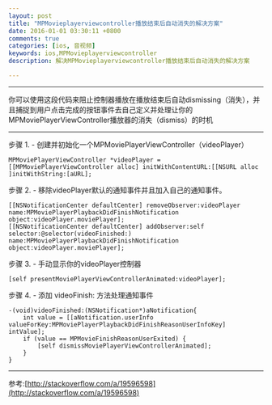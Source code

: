 ```yaml
---
layout: post
title: "MPMovieplayerviewcontroller播放结束后自动消失的解决方案"
date: 2016-01-01 03:30:11 +0800
comments: true
categories: [ios, 音视频]
keywords: ios,MPMovieplayerviewcontroller
description: 解决MPMovieplayerviewcontroller播放结束后自动消失的解决方案

---
```


***

你可以使用这段代码来阻止控制器播放在播放结束后自动dismissing（消失），并且捕捉到用户点击完成的按钮事件去自己定义并处理让你的MPMoviePlayerViewController播放器的消失（dismiss）的时机
<!--more-->
***

步骤 1. - 创建并初始化一个MPMoviePlayerViewController（videoPlayer）

```objc
MPMoviePlayerViewController *videoPlayer = [[MPMoviePlayerViewController alloc] initWithContentURL:[[NSURL alloc ]initWithString:[aURL];
```
步骤 2. - 移除videoPlayer默认的通知事件并且加入自己的通知事件。
```objc
[[NSNotificationCenter defaultCenter] removeObserver:videoPlayer
name:MPMoviePlayerPlaybackDidFinishNotification object:videoPlayer.moviePlayer];
[[NSNotificationCenter defaultCenter] addObserver:self
selector:@selector(videoFinished:) name:MPMoviePlayerPlaybackDidFinishNotification object:videoPlayer.moviePlayer];
```
步骤 3. - 手动显示你的videoPlayer控制器
```objc
[self presentMoviePlayerViewControllerAnimated:videoPlayer];
```
步骤 4. - 添加 videoFinish: 方法处理通知事件

```objc
-(void)videoFinished:(NSNotification*)aNotification{
    int value = [[aNotification.userInfo valueForKey:MPMoviePlayerPlaybackDidFinishReasonUserInfoKey] intValue];
    if (value == MPMovieFinishReasonUserExited) {
        [self dismissMoviePlayerViewControllerAnimated];
    }
}
```
***



参考:[http://stackoverflow.com/a/19596598](http://stackoverflow.com/a/19596598)

